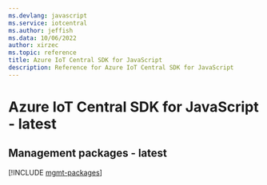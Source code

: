 ```yaml
---
ms.devlang: javascript
ms.service: iotcentral
ms.author: jeffish
ms.data: 10/06/2022
author: xirzec
ms.topic: reference
title: Azure IoT Central SDK for JavaScript
description: Reference for Azure IoT Central SDK for JavaScript
---
```

# Azure IoT Central SDK for JavaScript - latest

## Management packages - latest
[!INCLUDE [mgmt-packages](iot-central-mgmt-index.md)]